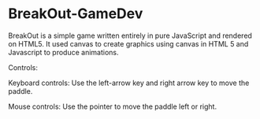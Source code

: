 # BreakOut-GameDev
BreakOut is a simple game written entirely in pure JavaScript and rendered on HTML5. It used canvas to create graphics using canvas in HTML 5 and Javascript to produce animations.

Controls:

Keyboard controls: Use the left-arrow key and right arrow key to move the paddle.

Mouse controls: Use the pointer to move the paddle left or right.
